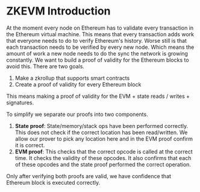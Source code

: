 # ZKEVM Introduction

At the moment every node on Ethereum has to validate every transaction in the Ethereum virtual machine. This means that every transaction adds work that everyone needs to do to verify Ethereum's history. Worse still is that each transaction needs to be verified by every new node. Which means the amount of work a new node needs to do the sync the network is growing constantly. We want to build a proof of validity for the Ethereum blocks to avoid this. There are two goals.

1. Make a zkrollup that supports smart contracts
2. Create a proof of validity for every Ethereum block

This means making a proof of validity for the EVM + state reads  / writes + signatures.

To simplify we separate our proofs into two components.

1. **State proof**: State/memory/stack ops have been performed correctly. This does not check if the correct location has been read/written. We allow our prover to pick any location here and in the EVM proof confirm it is correct.
2. **EVM proof**: This checks that the correct opcode is called at the correct time. It checks the validity of these opcodes. It also confirms that each of these opcodes and the state proof performed the correct operation.

Only after verifying both proofs are valid, we have confidence that Ethereum block is executed correctly.
